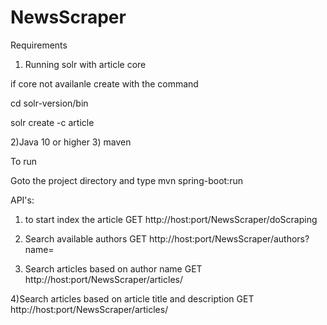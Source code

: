 # NewsScraper

Requirements
1) Running solr with article core

if core not availanle create with the command 

cd solr-version/bin

solr create -c article

2)Java 10 or higher
3) maven

To run

Goto the project directory and type 
mvn spring-boot:run


API's:
1) to start index the article
GET http://host:port/NewsScraper/doScraping

2) Search available authors
GET http://host:port/NewsScraper/authors?name=<search string>

3) Search articles based on author name
GET http://host:port/NewsScraper/articles/<author name>

4)Search articles based on article title and description
GET http://host:port/NewsScraper/articles/<title text>/<body string>
